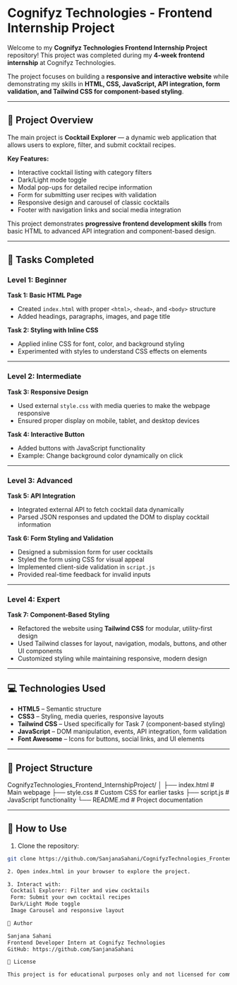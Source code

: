 # Cognifyz Technologies - Frontend Internship Project

Welcome to my **Cognifyz Technologies Frontend Internship Project** repository! This project was completed during my **4-week frontend internship** at Cognifyz Technologies.

The project focuses on building a **responsive and interactive website** while demonstrating my skills in **HTML, CSS, JavaScript, API integration, form validation, and Tailwind CSS for component-based styling**.

---

## 🌟 Project Overview

The main project is **Cocktail Explorer** — a dynamic web application that allows users to explore, filter, and submit cocktail recipes.

**Key Features:**

- Interactive cocktail listing with category filters  
- Dark/Light mode toggle  
- Modal pop-ups for detailed recipe information  
- Form for submitting user recipes with validation  
- Responsive design and carousel of classic cocktails  
- Footer with navigation links and social media integration  

This project demonstrates **progressive frontend development skills** from basic HTML to advanced API integration and component-based design.

---

## 📝 Tasks Completed

### **Level 1: Beginner**

**Task 1: Basic HTML Page**  
- Created `index.html` with proper `<html>`, `<head>`, and `<body>` structure  
- Added headings, paragraphs, images, and page title  

**Task 2: Styling with Inline CSS**  
- Applied inline CSS for font, color, and background styling  
- Experimented with styles to understand CSS effects on elements  

---

### **Level 2: Intermediate**

**Task 3: Responsive Design**  
- Used external `style.css` with media queries to make the webpage responsive  
- Ensured proper display on mobile, tablet, and desktop devices  

**Task 4: Interactive Button**  
- Added buttons with JavaScript functionality  
- Example: Change background color dynamically on click  

---

### **Level 3: Advanced**

**Task 5: API Integration**  
- Integrated external API to fetch cocktail data dynamically  
- Parsed JSON responses and updated the DOM to display cocktail information  

**Task 6: Form Styling and Validation**  
- Designed a submission form for user cocktails  
- Styled the form using CSS for visual appeal  
- Implemented client-side validation in `script.js`  
- Provided real-time feedback for invalid inputs  

---

### **Level 4: Expert**

**Task 7: Component-Based Styling**  
- Refactored the website using **Tailwind CSS** for modular, utility-first design  
- Used Tailwind classes for layout, navigation, modals, buttons, and other UI components  
- Customized styling while maintaining responsive, modern design  

---

## 💻 Technologies Used

- **HTML5** – Semantic structure  
- **CSS3** – Styling, media queries, responsive layouts  
- **Tailwind CSS** – Used specifically for Task 7 (component-based styling)  
- **JavaScript** – DOM manipulation, events, API integration, form validation  
- **Font Awesome** – Icons for buttons, social links, and UI elements  

---

## 📂 Project Structure

CognifyzTechnologies_Frontend_InternshipProject/
│
├── index.html # Main webpage
├── style.css # Custom CSS for earlier tasks
├── script.js # JavaScript functionality
└── README.md # Project documentation


---

## 🚀 How to Use

1. Clone the repository:  
```bash
git clone https://github.com/SanjanaSahani/CognifyzTechnologies_Frontend_InternshipProject.git

2. Open index.html in your browser to explore the project.

3. Interact with:
 Cocktail Explorer: Filter and view cocktails
 Form: Submit your own cocktail recipes
 Dark/Light Mode toggle
 Image Carousel and responsive layout

📌 Author

Sanjana Sahani
Frontend Developer Intern at Cognifyz Technologies
GitHub: https://github.com/SanjanaSahani

📄 License

This project is for educational purposes only and not licensed for commercial use.